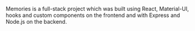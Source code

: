 Memories is a full-stack project which was built using React, Material-UI, hooks and custom components on the frontend and with Express and Node.js on the backend.